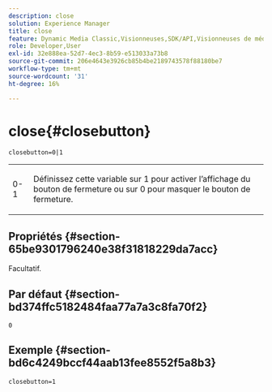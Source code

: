```yaml
---
description: close
solution: Experience Manager
title: close
feature: Dynamic Media Classic,Visionneuses,SDK/API,Visionneuses de médias mixtes
role: Developer,User
exl-id: 32e888ea-52d7-4ec3-8b59-e513033a73b8
source-git-commit: 206e4643e3926cb85b4be2189743578f88180be7
workflow-type: tm+mt
source-wordcount: '31'
ht-degree: 16%

---
```


# close{#closebutton}

`closebutton=0|1`

<table id="table_9B98C97485DD4DEB8A6ECBCE8DF6B886"> 
 <tbody> 
  <tr> 
   <td colname="col1"> <p> <span class="codeph"> 0-1  </span> </p> </td> 
   <td colname="col2"> <p> Définissez cette variable sur <span class="codeph"> 1</span> pour activer l’affichage du bouton de fermeture ou sur <span class="codeph"> 0</span> pour masquer le bouton de fermeture. </p> </td> 
  </tr> 
 </tbody> 
</table>

## Propriétés {#section-65be9301796240e38f31818229da7acc}

Facultatif.

## Par défaut {#section-bd374ffc5182484faa77a7a3c8fa70f2}

`0`

## Exemple {#section-bd6c4249bccf44aab13fee8552f5a8b3}

`closebutton=1`
